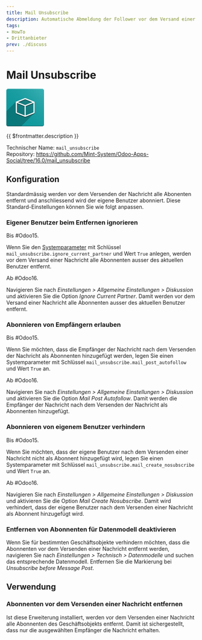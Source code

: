 ```yaml
---
title: Mail Unsubscribe
description: Automatische Abmeldung der Follower vor dem Versand einer Nachricht.
tags:
- HowTo
- Drittanbieter
prev: ./discuss
---
```

# Mail Unsubscribe
![icon_oms_box](assets/icon_oms_box.png)

{{ $frontmatter.description }}
 
Technischer Name: `mail_unsubscribe`\
Repository: <https://github.com/Mint-System/Odoo-Apps-Social/tree/16.0/mail_unsubscribe>

## Konfiguration

Standardmässig werden vor dem Versenden der Nachricht alle Abonenten entfernt und anschliessend wird der eigene Benutzer abonniert. Diese Standard-Einstellungen können Sie wie folgt anpassen.

### Eigener Benutzer beim  Entfernen ignorieren

Bis #Odoo15.

Wenn Sie den [Systemparameter](Development.md#Systemparameter%20anlegen) mit Schlüssel `mail_unsubscribe.ignore_current_partner` und Wert `True` anlegen, werden vor dem Versand einer Nachricht alle Abonnenten ausser des aktuellen Benutzer entfernt.

Ab #Odoo16.

Navigieren Sie nach *Einstellungen > Allgemeine Einstellungen > Diskussion* und aktivieren Sie die Option *Ignore Current Partner*. Damit werden vor dem Versand einer Nachricht alle Abonnenten ausser des aktuellen Benutzer entfernt. 

### Abonnieren von Empfängern erlauben

Bis #Odoo15.

Wenn Sie möchten, dass die Empfänger der Nachricht nach dem Versenden der Nachricht als Abonnenten hinzugefügt werden, legen Sie einen Systemparameter mit Schlüssel `mail_unsubscribe.mail_post_autofollow` und Wert `True` an. 

Ab #Odoo16.

Navigieren Sie nach *Einstellungen > Allgemeine Einstellungen > Diskussion* und aktivieren Sie die Option *Mail Post Autofollow*. Damit werden die Empfänger der Nachricht nach dem Versenden der Nachricht als Abonnenten hinzugefügt.

### Abonnieren von eigenem Benutzer verhindern

Bis #Odoo15.

Wenn Sie möchten, dass der eigene Benutzer nach dem Versenden einer Nachricht nicht als Abonnent hinzugefügt wird, legen Sie einen Systemparameter mit Schlüssel `mail_unsubscribe.mail_create_nosubscribe` und Wert `True` an. 

Ab #Odoo16.

Navigieren Sie nach *Einstellungen > Allgemeine Einstellungen > Diskussion* und aktivieren Sie die Option *Mail Create Nosubscribe*. Damit wird verhindert, dass der eigene Benutzer nach dem Versenden einer Nachricht als Abonnent hinzugefügt wird.

### Entfernen von Abonnenten für Datenmodell deaktivieren

Wenn Sie für bestimmten Geschäftsobjekte verhindern möchten, dass die Abonnenten vor dem Versenden einer Nachricht entfernt werden, navigieren Sie nach *Einstellungen > Technisch > Datenmodelle* und suchen das entsprechende Datenmodell. Entfernen Sie die Markierung bei *Unsubscribe before Message Post*.

## Verwendung

### Abonnenten vor dem Versenden einer Nachricht entfernen

Ist diese Erweiterung installiert, werden vor dem Versenden einer Nachricht alle Abonnenten des Geschäftsobjekts entfernt. Damit ist sichergestellt, dass nur die ausgewählten Empfänger die Nachricht erhalten.
